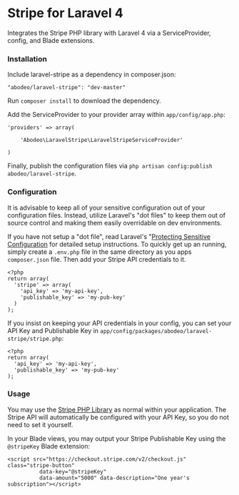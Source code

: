Stripe for Laravel 4
==============

Integrates the Stripe PHP library with Laravel 4 via a ServiceProvider, config, and Blade extensions.


### Installation

Include laravel-stripe as a dependency in composer.json:

~~~
"abodeo/laravel-stripe": "dev-master"
~~~

Run `composer install` to download the dependency.

Add the ServiceProvider to your provider array within `app/config/app.php`:

~~~
'providers' => array(

    'Abodeo\LaravelStripe\LaravelStripeServiceProvider'

)
~~~

Finally, publish the configuration files via `php artisan config:publish abodeo/laravel-stripe`.


### Configuration

It is advisable to keep all of your sensitive configuration out of your configuration files. Instead, utilize Laravel's "dot files" to keep them out of source control and making them easily overridable on dev environments.

If you have not setup a "dot file", read Laravel's "[Protecting Sensitive Configuration](http://laravel.com/docs/configuration#protecting-sensitive-configuration) for detailed setup instructions. To quickly get up an running, simply create a `.env.php` file in the same directory as you apps `composer.json` file. Then add your Stripe API credentials to it.

~~~
<?php
return array(
  'stripe' => array(
    'api_key' => 'my-api-key',
    'publishable_key' => 'my-pub-key'
  )
);
~~~

If you insist on keeping your API credentials in your config, you can set your API Key and Publishable Key in `app/config/packages/abodeo/laravel-stripe/stripe.php`:

~~~
<?php
return array(
  'api_key' => 'my-api-key',
  'publishable_key' => 'my-pub-key'
);
~~~

### Usage

You may use the [Stripe PHP Library](https://stripe.com/docs/checkout/guides/php) as normal within your application. The Stripe API will automatically be configured with your API Key, so you do not need to set it yourself.

In your Blade views, you may output your Stripe Publishable Key using the `@stripeKey` Blade extension:

~~~
<script src="https://checkout.stripe.com/v2/checkout.js" class="stripe-button"
          data-key="@stripeKey"
          data-amount="5000" data-description="One year's subscription"></script>
~~~

